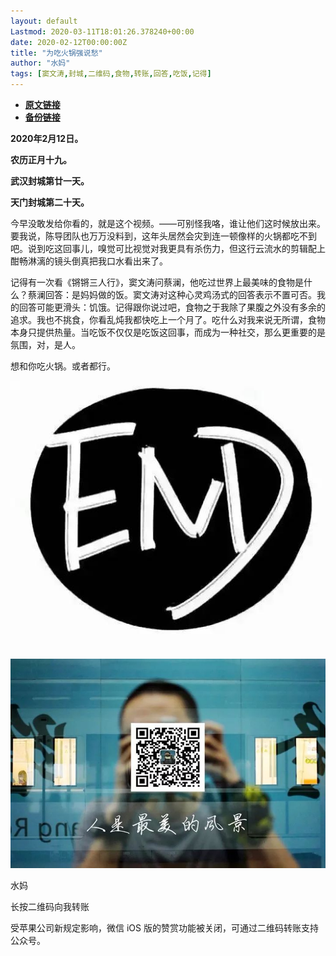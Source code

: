```yaml
---
layout: default
Lastmod: 2020-03-11T18:01:26.378240+00:00
date: 2020-02-12T00:00:00Z
title: "为吃火锅强说愁"
author: "水妈"
tags: [窦文涛,封城,二维码,食物,转账,回答,吃饭,记得]
---
```


* [**原文链接**](https://mp.weixin.qq.com/s/n6SLuL3ObYh4Wpv2OlX2FA)
* [**备份链接**](http://archive.ph/FYjIq)


  

**2020年2月12日。**

**农历正月十九。**

**武汉封城第廿一天。**

**天门封城第二十天。**

今早没敢发给你看的，就是这个视频。——可别怪我咯，谁让他们这时候放出来。要我说，陈导团队也万万没料到，这年头居然会灾到连一顿像样的火锅都吃不到吧。说到吃这回事儿，嗅觉可比视觉对我更具有杀伤力，但这行云流水的剪辑配上酣畅淋漓的镜头倒真把我口水看出来了。

  

记得有一次看《锵锵三人行》，窦文涛问蔡澜，他吃过世界上最美味的食物是什么？蔡澜回答：是妈妈做的饭。窦文涛对这种心灵鸡汤式的回答表示不置可否。我的回答可能更滑头：饥饿。记得跟你说过吧，食物之于我除了果腹之外没有多余的追求。我也不挑食，你看乱炖我都快吃上一个月了。吃什么对我来说无所谓，食物本身只提供热量。当吃饭不仅仅是吃饭这回事，而成为一种社交，那么更重要的是氛围，对，是人。

  

想和你吃火锅。或者都行。

  

  

  

  
![](/images/post/9daf4590a421c18bd45a6af2f037ad73.jpg)

  

![](/images/post/3c010066f574bffaa86f402a6dbd0d77.jpg)

水妈

长按二维码向我转账

受苹果公司新规定影响，微信 iOS 版的赞赏功能被关闭，可通过二维码转账支持公众号。

